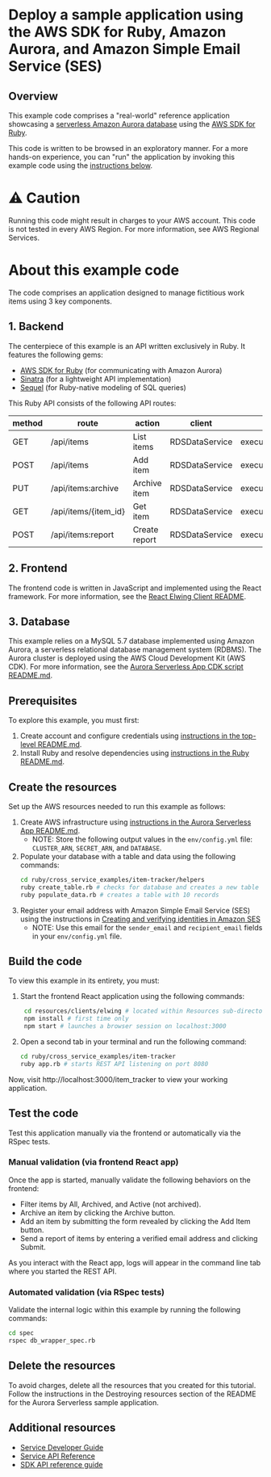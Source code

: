 # Deploy a sample application using the AWS SDK for Ruby, Amazon Aurora, and Amazon Simple Email Service (SES)

## Overview
This example code comprises a "real-world" reference application showcasing a [serverless Amazon Aurora database](https://aws.amazon.com/rds/aurora/) using the [AWS SDK for Ruby](https://aws.amazon.com/sdk-for-ruby/).

This code is written to be browsed in an exploratory manner.
For a more hands-on experience, you can "run" the application by invoking this example code using the [instructions below]((#invoke-this-example-code)).

# ⚠️ Caution
Running this code might result in charges to your AWS account.
This code is not tested in every AWS Region. For more information, see AWS Regional Services.

# About this example code
The code comprises an application designed to manage fictitious work items using 3 key components.

## 1. Backend
The centerpiece of this example is an API written exclusively in Ruby. It features the following gems:
* [AWS SDK for Ruby](https://aws.amazon.com/sdk-for-ruby/) (for communicating with Amazon Aurora)
* [Sinatra](https://sinatrarb.com/intro.html) (for a lightweight API implementation)
* [Sequel](https://sequel.jeremyevans.net/) (for Ruby-native modeling of SQL queries)

This Ruby API consists of the following API routes:

|method              | route                |action        | client             |function                |
|--------------------|----------------------|--------------|--------------------|------------------------|
|GET                 | /api/items           |List items    | RDSDataService     |execute_statement(*SQL*)|
|POST                | /api/items           |Add item      | RDSDataService     |execute_statement(*SQL*)|
|PUT                 | /api/items:archive   |Archive item  | RDSDataService     |execute_statement(*SQL*)|
|GET                 | /api/items/{item_id} |Get item      | RDSDataService     |execute_statement(*SQL*)|
|POST                | /api/items:report    |Create report | RDSDataService     |execute_statement(*SQL*)|

## 2. Frontend
The frontend code is written in JavaScript and implemented using the React framework.
For more information, see the [React Elwing Client README](../../../resources/clients/react/elwing/README.md).

## 3. Database
This example relies on a MySQL 5.7 database implemented using Amazon Aurora, a serverless relational database management system (RDBMS).
The Aurora cluster is deployed using the AWS Cloud Development Kit (AWS CDK).
For more information, see the [Aurora Serverless App CDK script README.md](../../../resources/cdk/aurora_serverless_app/README.md).

## Prerequisites
To explore this example, you must first:
1. Create account and configure credentials using [instructions in the top-level README.md](../../../README.md#invoke-example-code).
2. Install Ruby and resolve dependencies using [instructions in the Ruby README.md](../../../ruby/README.md).

## Create the resources
Set up the AWS resources needed to run this example as follows:
1. Create AWS infrastructure using [instructions in the Aurora Serverless App README.md](../../../resources/cdk/aurora_serverless_app/README.md).
   * NOTE: Store the following output values in the `env/config.yml` file: `CLUSTER_ARN`, `SECRET_ARN`, and `DATABASE`.
2. Populate your database with a table and data using the following commands:
     ```bash
     cd ruby/cross_service_examples/item-tracker/helpers
     ruby create_table.rb # checks for database and creates a new table
     ruby populate_data.rb # creates a table with 10 records
     ```
3. Register your email address with Amazon Simple Email Service (SES) using the instructions in [Creating and verifying identities in Amazon SES](https://docs.aws.amazon.com/ses/latest/dg/creating-identities.html)
   * NOTE: Use this email for the `sender_email` and `recipient_email` fields in your `env/config.yml` file.

## Build the code
To view this example in its entirety, you must:
1. Start the frontend React application using the following commands:
    ```bash
     cd resources/clients/elwing # located within Resources sub-directory
     npm install # first time only
     npm start # launches a browser session on localhost:3000 
    ```
2. Open a second tab in your terminal and run the following command:
    ```bash
    cd ruby/cross_service_examples/item-tracker
    ruby app.rb # starts REST API listening on port 8080
    ```
Now, visit http://localhost:3000/item_tracker to view your working application.

## Test the code
Test this application manually via the frontend or automatically via the RSpec tests.

### Manual validation (via frontend React app)
Once the app is started, manually validate the following behaviors on the frontend:
* Filter items by All, Archived, and Active (not archived).
* Archive an item by clicking the Archive button.
* Add an item by submitting the form revealed by clicking the Add Item button.
* Send a report of items by entering a verified email address and clicking Submit.

As you interact with the React app, logs will appear in the command line tab where you started the REST API.

### Automated validation (via RSpec tests)
Validate the internal logic within this example by running the following commands:
```bash
cd spec
rspec db_wrapper_spec.rb
```

## Delete the resources

To avoid charges, delete all the resources that you created for this tutorial. Follow the instructions in the Destroying resources section of the README for the Aurora Serverless sample application.

## Additional resources
* [Service Developer Guide](https://docs.aws.amazon.com/sdk-for-ruby/v3/developer-guide/welcome.html)
* [Service API Reference](https://docs.aws.amazon.com/sdk-for-ruby/v3/api/)
* [SDK API reference guide](https://aws.amazon.com/developer/language/ruby/)
